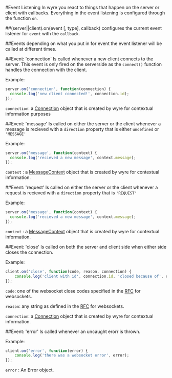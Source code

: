 #Event Listening
In wyre you react to things that happen on the server or client with callbacks.  Everything in the event listening is configured through the function `on`.

##(server||client).on(event [, type], callback)
configures the current event listener for `event` with the `callback`.

##Events
depending on what you put in for event the event listener will be called at different times.

##Event: 'connection'
Is called whenever a new client connects to the server.  This event is only fired on the serverside as the `connect()` function handles the connection with the client.

Example:
```JAVASCRIPT
server.on('connection', function(connection) {
  console.log('new client connected!', connection.id);
});
```
`connection`: a [Connection](classes/connection) object that is created by wyre for contextual information purposes

##Event: 'message'
Is called on either the server or the client whenever a message is recieved with a `direction` property that is either `undefined` or `'MESSAGE'`

Example:
```JAVASCRIPT
server.on('message', function(context) {
  console.log('recieved a new message', context.message);
});
```
`context` : a [MessageContext](classes/context) object that is created by wyre for contextual information.

##Event: 'request'
Is called on either the server or the client whenever a request is recieved with a `direction` property that is `'REQUEST'`

Example:
```JAVASCRIPT
server.on('message', function(context) {
  console.log('recieved a new message', context.message);
});
```
`context` : a [MessageContext](classes/context) object that is created by wyre for contextual information.

##Event: 'close'
Is called on both the server and client side when either side closes the connection.

Example:
```JAVASCRIPT
client.on('close', function(code, reason, connection) {
    console.log('client with id', connection.id, 'closed because of', reason, code);
});
```
`code`: one of the websocket close codes specified in the [RFC](https://tools.ietf.org/html/rfc6455#section-7.4.1) for websockets.

`reason`: any string as defined in the [RFC](https://tools.ietf.org/html/rfc6455#section-7.1.6) for websockets.

`connection`: a [Connection](classes/connection) object that is created by wyre for contextual information.

##Event: 'error'
Is called whenever an uncaught erorr is thrown.

Example:
```JAVASCRIPT
client.on('error', function(error) {
    console.log('there was a websocket error', error);
});
```

`error` : An Error object.